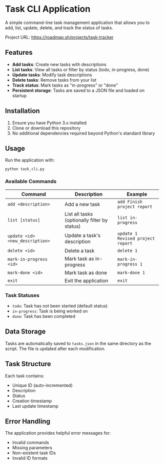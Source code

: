 # Task CLI Application

A simple command-line task management application that allows you to add, list, update, delete, and track the status of tasks.

Project URL: https://roadmap.sh/projects/task-tracker

## Features

- **Add tasks**: Create new tasks with descriptions
- **List tasks**: View all tasks or filter by status (todo, in-progress, done)
- **Update tasks**: Modify task descriptions
- **Delete tasks**: Remove tasks from your list
- **Track status**: Mark tasks as "in-progress" or "done"
- **Persistent storage**: Tasks are saved to a JSON file and loaded on startup

## Installation

1. Ensure you have Python 3.x installed
2. Clone or download this repository
3. No additional dependencies required beyond Python's standard library

## Usage

Run the application with:
```
python task_cli.py
```

### Available Commands

| Command | Description | Example |
|---------|-------------|---------|
| `add <description>` | Add a new task | `add Finish project report` |
| `list [status]` | List all tasks (optionally filter by status) | `list in-progress` |
| `update <id> <new_description>` | Update a task's description | `update 1 Revised project report` |
| `delete <id>` | Delete a task | `delete 1` |
| `mark-in-progress <id>` | Mark task as in-progress | `mark-in-progress 1` |
| `mark-done <id>` | Mark task as done | `mark-done 1` |
| `exit` | Exit the application | `exit` |

### Task Statuses

- `todo`: Task has not been started (default status)
- `in-progress`: Task is being worked on
- `done`: Task has been completed

## Data Storage

Tasks are automatically saved to `tasks.json` in the same directory as the script. The file is updated after each modification.

## Task Structure

Each task contains:
- Unique ID (auto-incremented)
- Description
- Status
- Creation timestamp
- Last update timestamp

## Error Handling

The application provides helpful error messages for:
- Invalid commands
- Missing parameters
- Non-existent task IDs
- Invalid ID formats
